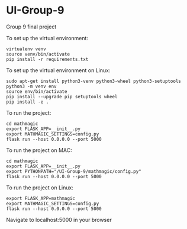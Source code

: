 # UI-Group-9
Group 9 final project

To set up the virtual environment:
~~~~
virtualenv venv
source venv/bin/activate
pip install -r requirements.txt
~~~~

To set up the virtual environment on Linux:
~~~~
sudo apt-get install python3-venv python3-wheel python3-setuptools
python3 -m venv env
source env/bin/activate
pip install --upgrade pip setuptools wheel
pip install -e .
~~~~


To run the project:
~~~~
cd mathmagic
export FLASK_APP=__init__.py
export MATHMAGIC_SETTINGS=config.py
flask run --host 0.0.0.0 --port 5000
~~~~

To run the project on MAC:
~~~~
cd mathmagic
export FLASK_APP=__init__.py
export PYTHONPATH="/UI-Group-9/mathmagic/config.py"
flask run --host 0.0.0.0 --port 5000
~~~~

To run the project on Linux:
~~~~
export FLASK_APP=mathmagic
export MATHMAGIC_SETTINGS=config.py
flask run --host 0.0.0.0 --port 5000
~~~~


Navigate to localhost:5000 in your browser
